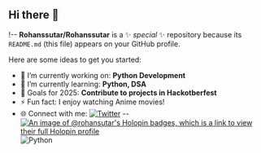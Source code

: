 ## Hi there 👋
!--
**Rohanssutar/Rohanssutar** is a ✨ _special_ ✨ repository because its `README.md` (this file) appears on your GitHub profile.

Here are some ideas to get you started:

- 🔭 I’m currently working on: **Python Development**
- 🌱 I’m currently learning: **Python, DSA**
- 🎯 Goals for 2025: **Contribute to projects in Hackotberfest**
- ⚡ Fun fact: I enjoy watching Anime movies!
- 🌐 Connect with me: [![Twitter](https://img.shields.io/badge/Twitter-1DA1F2?style=for-the-badge&logo=twitter&logoColor=white)](https://twitter.com/rohansutar0804)
--
[![An image of @rohansutar's Holopin badges, which is a link to view their full Holopin profile](https://holopin.me/rohansutar)](https://holopin.io/@rohansutar)
![Python](https://img.shields.io/badge/Python-3776AB?style=for-the-badge&logo=python&logoColor=white)

